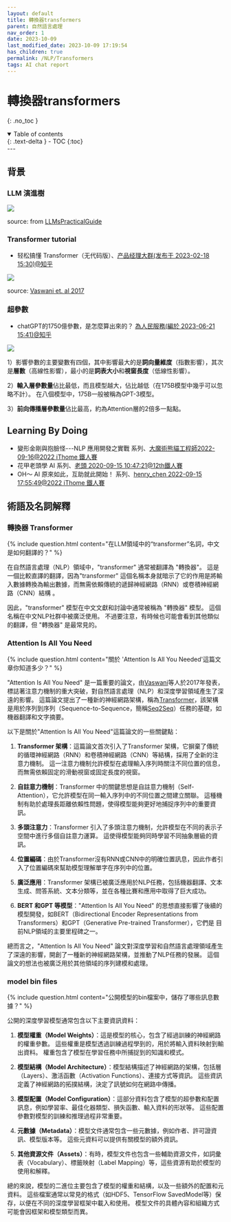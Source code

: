 ```yaml
---
layout: default
title: 轉換器transformers
parent: 自然語言處理
nav_order: 1
date: 2023-10-09
last_modified_date: 2023-10-09 17:19:54
has_children: true
permalink: /NLP/Transformers
tags: AI chat report
---
```


# 轉換器transformers
{: .no_toc }

<details open markdown="block">
  <summary>
    Table of contents
  </summary>
  {: .text-delta }
- TOC
{:toc}
</details>
---

## 背景

### LLM 演進樹

![](https://miro.medium.com/v2/resize:fit:1400/0*jDbPdkEcJysh7D8G)

source: from [LLMsPracticalGuide](https://github.com/Mooler0410/LLMsPracticalGuide)

### Transformer tutorial

- 轻松搞懂 Transformer（无代码版）、[产品经理大群(发布于 2023-02-18 15:30)@知乎](https://zhuanlan.zhihu.com/p/607423406)

![](https://machinelearningmastery.com/wp-content/uploads/2021/08/attention_research_1-768x1082.png)

source: [Vaswani et. al 2017][Vaswani]

### 超參數

- chatGPT的1750億參數，是怎麼算出來的？ [為人民服務(編於 2023-06-21 15:41)@知乎](https://zhuanlan.zhihu.com/p/638679519)

![](https://pic1.zhimg.com/80/v2-92a0ccccdd74b4c815548c55edf33e94_1440w.webp)

1）影響參數的主要變數有四個，其中影響最大的是**詞向量維度**（指數影響），其次是**層數**（高線性影響），最小的是**詞表大小**和**視窗長度**（低線性影響）。

2）**輸入層參數量**佔比最低，而且模型越大，佔比越低（在175B模型中幾乎可以忽略不計）。 在八個模型中，175B一般被稱為GPT-3模型。

3）**前向傳播層參數量**佔比最高，約為Attention層的2倍多一點點。

## Learning By Doing

- 變形金剛與抱臉怪---NLP 應用開發之實戰 系列、[大魔術熊貓工程師2022-09-16@2022 iThome 鐵人賽](https://ithelp.ithome.com.tw/users/20120030/ironman/5515)
- 花甲老頭學 AI 系列、[老頭 2020-09-15 10:47:21@12th鐵人賽](https://ithelp.ithome.com.tw/users/20129616/ironman/3187)
- OH～ AI 原來如此，互助就此開始！  系列、[henry_chen  2022-09-15 17:55:49@2022 iThome 鐵人賽](https://ithelp.ithome.com.tw/users/20150622/ironman/5030)

## 術語及名詞解釋

### 轉換器 Transformer

{% include question.html content="在LLM領域中的“transformer”名詞，中文是如何翻譯的？" %}

在自然語言處理（NLP）領域中，"transformer" 通常被翻譯為 "轉換器"。 這是一個比較直譯的翻譯，因為"transformer" 這個名稱本身就暗示了它的作用是將輸入數據轉換為輸出數據，而無需依賴傳統的遞歸神經網路（RNN）或卷積神經網路（CNN）結構 。

因此，"transformer" 模型在中文文獻和討論中通常被稱為 "轉換器" 模型。 這個名稱在中文NLP社群中被廣泛使用。 不過要注意，有時候也可能會看到其他類似的翻譯，但 "轉換器" 是最常見的。

### Attention Is All You Need

{% include question.html content="關於 'Attention Is All You Needed'這篇文章你知道多少？" %}

"Attention Is All You Need" 是一篇重要的論文，由[Vaswani][Vaswani]等人於2017年發表，標誌著注意力機制的重大突破，對自然語言處理（NLP）和深度學習領域產生了深遠的影響。 這篇論文提出了一種新的神經網路架構，稱為[Transformer](#轉換器-transformer)，該架構是用於序列到序列（Sequence-to-Sequence，簡稱[Seq2Seq](https://zh.wikipedia.org/zh-hant/Seq2Seq模型)）任務的基礎，如機器翻譯和文字摘要。

以下是關於"Attention Is All You Need"這篇論文的一些關鍵點：

1. **Transformer 架構**：這篇論文首次引入了Transformer 架構，它摒棄了傳統的循環神經網路（RNN）和卷積神經網路（CNN）等結構，採用了全新的注意力機制。 這一注意力機制允許模型在處理輸入序列時關注不同位置的信息，而無需依賴固定的滑動視窗或固定長度的視窗。

2. **自註意力機制**：Transformer 中的關鍵思想是自註意力機制（Self-Attention），它允許模型在同一輸入序列中的不同位置之間建立關聯。 這種機制有助於處理長距離依賴性問題，使得模型能夠更好地捕捉序列中的重要資訊。

3. **多頭注意力**：Transformer 引入了多頭注意力機制，允許模型在不同的表示子空間中進行多個自註意力運算。 這使得模型能夠同時學習不同抽象層級的資訊。

4. **位置編碼**：由於Transformer沒有RNN或CNN中的明確位置訊息，因此作者引入了位置編碼來幫助模型理解單字在序列中的位置。

5. **廣泛應用**：Transformer 架構已被廣泛應用於NLP任務，包括機器翻譯、文本生成、問答系統、文本分類等，並在各種比賽和應用中取得了巨大成功。

6. **BERT 和GPT 等模型**："Attention Is All You Need" 的思想直接影響了後續的模型開發，如BERT（Bidirectional Encoder Representations from Transformers）和GPT（Generative Pre-trained Transformer），它們是 目前NLP領域的主要里程碑之一。

總而言之，"Attention Is All You Need" 論文對深度學習和自然語言處理領域產生了深遠的影響，開創了一種新的神經網路架構，並推動了NLP任務的發展。 這個論文的想法也被廣泛用於其他領域的序列建模和處理。

[Vaswani]: https://arxiv.org/abs/1706.03762 "Ashish Vaswani, Noam Shazeer, Niki Parmar, Jakob Uszkoreit, Llion Jones, Aidan N. Gomez, Lukasz Kaiser, Illia Polosukhin(2017) Attention Is All You Need.  	arXiv:1706.03762 [cs.CL]"

### model bin files

{% include question.html content="公開模型的bin檔案中，儲存了哪些訊息數據？" %}

公開的深度學習模型通常包含以下主要資訊資料：

1. **模型權重（Model Weights）**：這是模型的核心，包含了經過訓練的神經網路的權重參數。 這些權重是模型透過訓練過程學到的，用於將輸入資料映射到輸出資料。 權重包含了模型在學習任務中所捕捉到的知識和模式。

2. **模型結構（Model Architecture）**：模型結構描述了神經網路的架構，包括層（Layers）、激活函數（Activation Functions）、連接方式等資訊。 這些資訊定義了神經網路的拓撲結構，決定了訊號如何在網路中傳播。

3. **模型配置（Model Configuration）**：這部分資料包含了模型的超參數和配置訊息，例如學習率、最佳化器類型、損失函數、輸入資料的形狀等。 這些配置參數對模型的訓練和推理過程非常重要。

4. **元數據（Metadata）**：模型文件通常包含一些元數據，例如作者、許可證資訊、模型版本等。 這些元資料可以提供有關模型的額外資訊。

5. **其他資源文件（Assets）**：有時，模型文件也包含一些輔助資源文件，如詞彙表（Vocabulary）、標籤映射（Label Mapping）等，這些資源有助於模型的使用和解釋。

總的來說，模型的二進位主要包含了模型的權重和結構，以及一些額外的配置和元資料。 這些檔案通常以常見的格式（如HDF5、TensorFlow SavedModel等）保存，以便在不同的深度學習框架中載入和使用。 模型文件的具體內容和組織方式可能會因框架和模型類型而異。